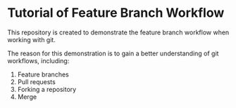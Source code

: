 # Tutorial of Feature Branch Workflow

This repository is created to demonstrate the feature branch workflow when working
with git.

The reason for this demonstration is to gain a better understanding of git
workflows, including:
1. Feature branches
2. Pull requests
3. Forking a repository
4. Merge
